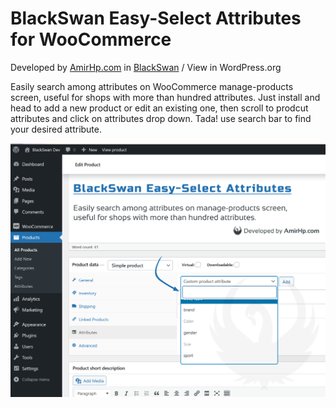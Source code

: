 **BlackSwan Easy-Select Attributes for WooCommerce**
========================================

Developed by [AmirHp.com](https://amirhp.com/) in [BlackSwan](https://blackswanlab.ir/) / View in WordPress.org

Easily search among attributes on WooCommerce manage-products screen, useful for shops with more than hundred attributes. Just install and head to add a new product or edit an existing one, then scroll to prodcut attributes and click on attributes drop down. Tada! use search bar to find your desired attribute.

![](screenshot-1.png)
